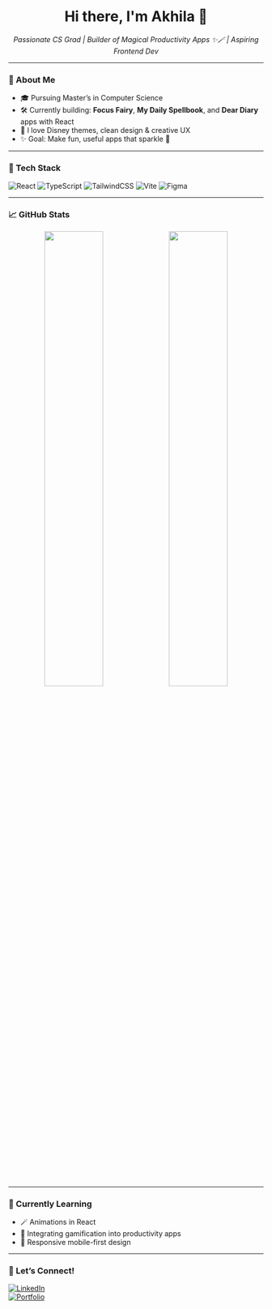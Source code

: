 <h1 align="center">Hi there, I'm Akhila 👋</h1>

<p align="center">
  <em>Passionate CS Grad | Builder of Magical Productivity Apps ✨🪄 | Aspiring Frontend Dev</em>
</p>

---

### 💫 About Me

- 🎓 Pursuing Master’s in Computer Science  
- 🛠️ Currently building: **Focus Fairy**, **My Daily Spellbook**, and **Dear Diary** apps with React  
- 🎨 I love Disney themes, clean design & creative UX
- ✨ Goal: Make fun, useful apps that sparkle 💖

---

### 🚀 Tech Stack
![React](https://img.shields.io/badge/-React-61DAFB?style=flat-square&logo=react)
![TypeScript](https://img.shields.io/badge/-TypeScript-3178C6?style=flat-square&logo=typescript)
![TailwindCSS](https://img.shields.io/badge/-TailwindCSS-06B6D4?style=flat-square&logo=tailwindcss)
![Vite](https://img.shields.io/badge/-Vite-646CFF?style=flat-square&logo=vite)
![Figma](https://img.shields.io/badge/-Figma-F24E1E?style=flat-square&logo=figma)

---

### 📈 GitHub Stats

<p align="center">
  <img src="https://github-readme-stats.vercel.app/api?username=AkhilaGundekari&show_icons=true&theme=tokyonight" width="48%" />
  <img src="https://github-readme-stats.vercel.app/api/top-langs/?username=AkhilaGundekari&layout=compact&theme=tokyonight" width="48%" />
</p>

---

### 🧠 Currently Learning
- 🪄 Animations in React
- 🐬 Integrating gamification into productivity apps
- 📱 Responsive mobile-first design

---

### 🔗 Let’s Connect!

[![LinkedIn](https://img.shields.io/badge/-LinkedIn-blue?style=flat-square&logo=linkedin&logoColor=white)](https://www.linkedin.com/in/YOUR-LINKEDIN/)  
[![Portfolio](https://img.shields.io/badge/-Portfolio-000?style=flat-square&logo=vercel&logoColor=white)](https://your-portfolio.com)



